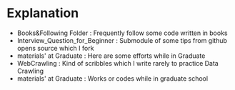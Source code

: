 # Explanation

- Books&Following Folder : Frequently follow some code written in books
- Interview_Question_for_Beginner : Submodule of some tips from github opens source which I fork
- materials' at Graduate : Here are some efforts while in Graduate
- WebCrawling : Kind of scribbles which I write rarely to practice Data Crawling
- materials' at Graduate : Works or codes while in graduate school
